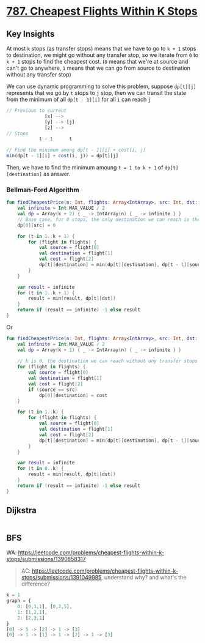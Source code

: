 # [787. Cheapest Flights Within K Stops](https://leetcode.com/problems/cheapest-flights-within-k-stops/)

## Key Insights
At most `k` stops (as transfer stops) means that we have to go to `k + 1` stops to destination, we might go without any transfer stop, so we iterate from `0` to `k + 1` stops to find the cheapest cost. (`0` means that we're at source and can't go to anywhere, `1` means that we can go from source to destination without any transfer stop)

We can use dynamic programming to solve this problem, suppose `dp[t][j]` represents that we go by `t` stops to `j` stop, then we can transit the state from the minimum of all `dp[t - 1][i]` for all `i` can reach `j`

```js
// Previous to current
              [x] --> 
              [y] --> [j]      
              [z] --> 
// Stops
            t - 1      t

// Find the minimum among dp[t - 1][i] + cost(i, j)
min(dp[t - 1][i] + cost(i, j)) = dp[t][j]
```

Then, we have to find the minimum amoung `t = 1 to k + 1` of `dp[t][destination]` as answer.

### Bellman-Ford Algorithm
```kotlin
fun findCheapestPrice(n: Int, flights: Array<IntArray>, src: Int, dst: Int, k: Int): Int {
    val infinite = Int.MAX_VALUE / 2
    val dp = Array(k + 2) { _ -> IntArray(n) { _ -> infinite } }
    // Base case, for 0 stops, the only destination we can reach is the source.
    dp[0][src] = 0

    for (t in 1..k + 1) {
        for (flight in flights) {
            val source = flight[0]
            val destination = flight[1]
            val cost = flight[2]
            dp[t][destination] = min(dp[t][destination], dp[t - 1][source] + cost)
        }
    }

    var result = infinite
    for (t in 1..k + 1) {
        result = min(result, dp[t][dst])
    }
    return if (result == infinite) -1 else result
}
```

Or

```kotlin
fun findCheapestPrice(n: Int, flights: Array<IntArray>, src: Int, dst: Int, k: Int): Int {
    val infinite = Int.MAX_VALUE / 2
    val dp = Array(k + 1) { _ -> IntArray(n) { _ -> infinite } }
    
    // k is 0, the destination we can reach without any transfer stops is from `src`
    for (flight in flights) {
        val source = flight[0]
        val destination = flight[1]
        val cost = flight[2]
        if (source == src)
            dp[0][destination] = cost
    }

    for (t in 1..k) {
        for (flight in flights) {
            val source = flight[0]
            val destination = flight[1]
            val cost = flight[2]
            dp[t][destination] = min(dp[t][destination], dp[t - 1][source] + cost)
        }
    }

    var result = infinite
    for (t in 0..k) {
        result = min(result, dp[t][dst])
    }
    return if (result == infinite) -1 else result
}
```

## Dijkstra
```kotlin

```

## BFS
 WA: https://leetcode.com/problems/cheapest-flights-within-k-stops/submissions/1390858317
> 
> AC: https://leetcode.com/problems/cheapest-flights-within-k-stops/submissions/1391049985, understand why? and what's the difference?

```js
k = 1
graph = {
    0: [0,1,1], [0,2,5],
    1: [1,2,1],
    2: [2,3,1]
}
[0] -> 5 -> [2] -> 1 -> [3]
[0] -> 1 -> [1] -> 1 -> [2] -> 1 -> [3]
```
  
